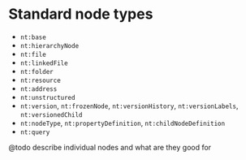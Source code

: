Standard node types
====================================

- ```nt:base```
- ```nt:hierarchyNode```
- ```nt:file```
- ```nt:linkedFile```
- ```nt:folder```
- ```nt:resource```
- ```nt:address```
- ```nt:unstructured```
- ```nt:version```, ```nt:frozenNode```, ```nt:versionHistory```, ```nt:versionLabels```, ```nt:versionedChild```
- ```nt:nodeType```, ```nt:propertyDefinition```, ```nt:childNodeDefinition```
- ```nt:query```

@todo describe individual nodes and what are they good for